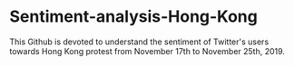 # Sentiment-analysis-Hong-Kong
This Github is devoted to understand the sentiment of Twitter's users towards Hong Kong protest from November 17th to November 25th, 2019. 
